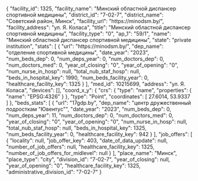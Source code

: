 {
    "facility_id": 1325,
    "facility_name": "Минский областной диспансер спортивной медицины",
    "district_id": "7-02-7",
    "district_name": "Советский район, Минск",
    "facility_url": "https:\/\/minodsm.by\/",
    "facility_address": "ул. Я. Коласа",
    "title": "Минский областной диспансер спортивной медицины",
    "facility_type": "0",
    "ap_1": "59\/1",
    "name": "Минский областной диспансер спортивной медицины",
    "state": "private institution",
    "stats": [
        {
            "url": "https:\/\/minodsm.by\/",
            "dep_name": "отделение спортивной медицины",
            "date_year": "2023",
            "num_beds_dep": 0,
            "num_deps_year": 0,
            "num_doctors_dep": 0,
            "num_doctors_med": 0,
            "year_of_closing": "0",
            "year_of_opening": "0",
            "num_nurse_in_hosp": null,
            "total_nub_staf_hosp": null,
            "beds_in_hospital_key": 1990,
            "num_beds_facility_year": 0,
            "healthcare_facility_key": 1325
        }
    ],
    "med_id": 10215699,
    "address": "ул. Я. Коласа",
    "devices": [],
    "coord_x_y": {
        "crs": {
            "type": "name",
            "properties": {
                "name": "EPSG:4326"
            }
        },
        "type": "Point",
        "coordinates": [
            27.6014,
            53.9337
        ]
    },
    "beds_stats": [
        {
            "url": "17gdp.by",
            "dep_name": "центр дружественный подросткам \"Ювентус\"",
            "date_year": "2023",
            "num_beds_dep": 0,
            "num_deps_year": 11,
            "num_doctors_dep": 0,
            "num_doctors_med": 0,
            "year_of_closing": "0",
            "year_of_opening": "0",
            "num_nurse_in_hosp": null,
            "total_nub_staf_hosp": null,
            "beds_in_hospital_key": 1325,
            "num_beds_facility_year": 0,
            "healthcare_facility_key": 942
        }
    ],
    "job_offers": [
        {
            "locality": null,
            "job_offer_key": 403,
            "date_of_data_update": null,
            "number_of_job_offers": null,
            "healthcare_facility_key": 1325,
            "number_of_job_offers_for_midlevel": null
        }
    ],
    "place_name": "Минск",
    "place_type": "city",
    "division_id": "7-02-7",
    "year_of_closing": null,
    "year_of_opening": "0",
    "healthcare_facility_key": 1325,
    "administrative_division_id": "7-02-7"
}